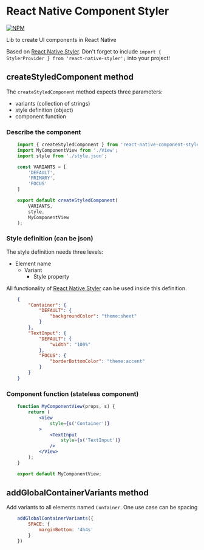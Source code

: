 # React Native Component Styler

[![NPM](https://nodei.co/npm/react-native-component-styler.png)](https://npmjs.org/package/react-native-component-styler)

Lib to create UI components in React Native

Based on [React Native Styler](http://github.com/dejakob/react-native-styler).
Don't forget to include `import { StylerProvider } from 'react-native-styler';` into your project!

## createStyledComponent method

The `createStyledComponent` method expects three parameters:

* variants (collection of strings)
* style definition (object)
* component function

### Describe the component

```jsx
    import { createStyledComponent } from 'react-native-component-styler';
    import MyComponentView from './View';
    import style from './style.json';

    const VARIANTS = [
        'DEFAULT',
        'PRIMARY',
        'FOCUS'
    ]

    export default createStyledComponent(
        VARIANTS,
        style,
        MyComponentView
    );
```

### Style definition (can be json)

The style definition needs three levels:

- Element name
    - Variant
        - Style property

All functionality of [React Native Styler](https://github.com/dejakob/react-native-styler) can be used inside this definition.

```json
    {
        "Container": {
            "DEFAULT": {
                "backgroundColor": "theme:sheet"
            }
        },
        "TextInput": {
            "DEFAULT": {
                "width": "100%"
            },
            "FOCUS": {
                "borderBottomColor": "theme:accent"
            }
        }
    }
```

### Component function (stateless component)

```jsx
    function MyComponentView(props, s) {
        return (
            <View
                style={s('Container')}
            >
                <TextInput
                    style={s('TextInput')}
                />
            </View>
        );
    }

    export default MyComponentView;
```

## addGlobalContainerVariants method

Add variants to all elements named `Container`. One use case can be spacing

```jsx
    addGlobalContainerVariants({
        SPACE: {
            marginBottom: '4h4s'
        }
    })
```
